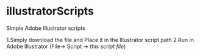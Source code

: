 # illustratorScripts
Simple Adobe Illustrator scripts


1.Simply download the file and Place it in the Illustrator script path 
2.Run in Adobe Illustrator (File-> Script -> *this script file*)

